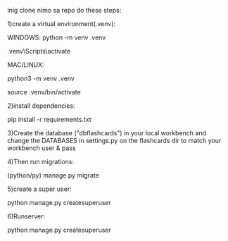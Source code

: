 inig clone nimo sa repo do these steps:

1)create a virtual environment(.venv):

WINDOWS:
python -m venv .venv

.venv\Scripts\activate

MAC/LINUX:

python3 -m venv .venv

source .venv/bin/activate

2)install dependencies:

pip install -r requirements.txt

3)Create the database ("dbflashcards") in your local workbench and change the DATABASES in settings.py on the flashcards dir to match your workbench user & pass


4)Then run migrations:

(python/py) manage.py migrate

5)create a super user:

python manage.py createsuperuser

6)Runserver:

python manage.py createsuperuser




